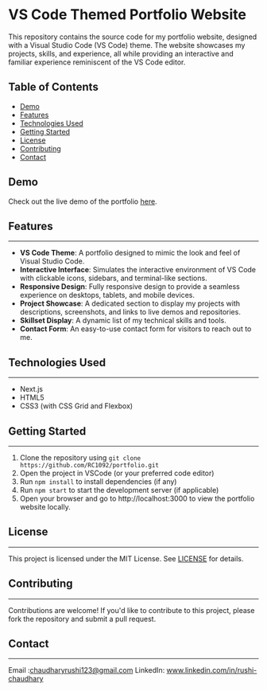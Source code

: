 # VS Code Themed Portfolio Website

This repository contains the source code for my portfolio website, designed with a Visual Studio Code (VS Code) theme. The website showcases my projects, skills, and experience, all while providing an interactive and familiar experience reminiscent of the VS Code editor.

## Table of Contents

- [Demo](#demo)
- [Features](#features)
- [Technologies Used](#technologies-used)
- [Getting Started](#getting-started)
- [License](#license)
- [Contributing](#contributing)
- [Contact](#contact)


## Demo

Check out the live demo of the portfolio [here](www.rushichaudhary.com).

## Features
------------

- **VS Code Theme**: A portfolio designed to mimic the look and feel of Visual Studio Code.
- **Interactive Interface**: Simulates the interactive environment of VS Code with clickable icons, sidebars, and terminal-like sections.
- **Responsive Design**: Fully responsive design to provide a seamless experience on desktops, tablets, and mobile devices.
- **Project Showcase**: A dedicated section to display my projects with descriptions, screenshots, and links to live demos and repositories.
- **Skillset Display**: A dynamic list of my technical skills and tools.
- **Contact Form**: An easy-to-use contact form for visitors to reach out to me.

## Technologies Used
--------------------

* Next.js
* HTML5
* CSS3 (with CSS Grid and Flexbox)



## Getting Started
-------------------

1. Clone the repository using `git clone https://github.com/RC1092/portfolio.git`
2. Open the project in VSCode (or your preferred code editor)
3. Run `npm install` to install dependencies (if any)
4. Run `npm start` to start the development server (if applicable)
5. Open your browser and go to http://localhost:3000 to view the portfolio website locally.

## License
---------

This project is licensed under the MIT License. See [LICENSE](LICENSE) for details.

## Contributing
--------------

Contributions are welcome! If you'd like to contribute to this project, please fork the repository and submit a pull request.



## Contact
---------

Email :chaudharyrushi123@gmail.com
LinkedIn: www.linkedin.com/in/rushi-chaudhary


